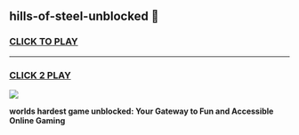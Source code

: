 
## hills-of-steel-unblocked 👋
<h3>
<a href="https://premium.freeplayer.one?title=hills-of-steel-unblocked&ref=14F">CLICK TO PLAY</a></h3>
<hr>

<h3>
<a href="https://premium.freeplayer.one?title=hills-of-steel-unblocked&ref=14F">CLICK 2 PLAY</a>
  
</h3>

<a href="https://premium.freeplayer.one?title=hills-of-steel-unblocked&ref=12F/"><img src="https://clearcache.store/games.png"></a>


**worlds hardest game unblocked: Your Gateway to Fun and Accessible Online Gaming**

